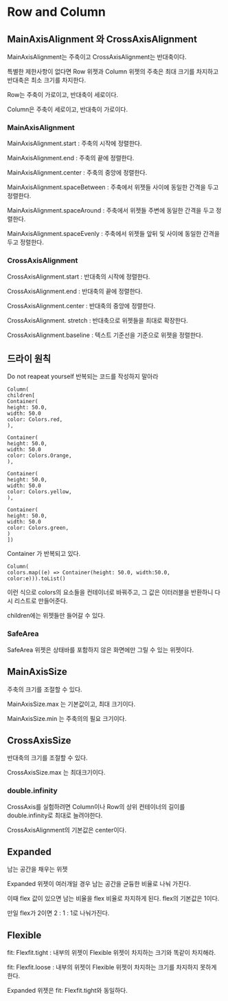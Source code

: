 # Row and Column

## MainAxisAlignment 와 CrossAxisAlignment

MainAxisAlignment는 주축이고 CrossAxisAlignment는 반대축이다.

특별한 제한사항이 없다면 Row 위젯과 Column 위젯의 주축은 최대 크기를 차지하고 반대축은 최소 크기를 차지한다.

Row는 주축이 가로이고, 반대축이 세로이다.

Column은 주축이 세로이고, 반대축이 가로이다.

### MainAxisAlignment

MainAxisAlignment.start : 주축의 시작에 정렬한다.

MainAxisAlignment.end : 주축의 끝에 정렬한다.

MainAxisAlignment.center : 주축의 중앙에 정렬한다.

MainAxisAlignment.spaceBetween : 주축에서 위젯들 사이에 동일한 간격을 두고 정렬한다.

MainAxisAlignment.spaceAround : 주축에서 위젯들 주변에 동일한 간격을 두고 정렬한다.

MainAxisAlignment.spaceEvenly : 주축에서 위젯들 앞뒤 및 사이에 동일한 간격을 두고 정렬한다.

### CrossAxisAlignment

CrossAxisAlignment.start : 반대축의 시작에 정렬한다.

CrossAxisAlignment.end : 반대축의 끝에 정렬한다.

CrossAxisAlignment.center : 반대축의 중앙에 정렬한다.

CrossAxisAlignment. stretch : 반대축으로 위젯들을 최대로 확장한다.

CrossAxisAlignment.baseline : 텍스트 기준선을 기준으로 위젯을 정렬한다.

## 드라이 원칙

Do not reapeat yourself 반복되는 코드를 작성하지 말아라

```
Column(
children[
Container(
height: 50.0,
width: 50.0
color: Colors.red,
),

Container(
height: 50.0,
width: 50.0
color: Colors.Orange,
),

Container(
height: 50.0,
width: 50.0
color: Colors.yellow,
),

Container(
height: 50.0,
width: 50.0
color: Colors.green,
)
])
```

Container 가 반복되고 있다.

```
Column(
colors.map((e) => Container(height: 50.0, width:50.0, color:e))).toList()
```
이런 식으로 colors의 요소들을 컨테이너로 바꿔주고, 그 값은 이터러블을 반환하니 다시 리스트로 만들어준다.

children에는 위젯들만 들어갈 수 있다.

### SafeArea

SafeArea 위젯은 상태바를 포함하지 않은 화면에만 그릴 수 있는 위젯이다. 

## MainAxisSize

주축의 크기를 조절할 수 있다.

MainAxisSize.max 는 기본값이고, 최대 크기이다.

MainAxisSize.min 는 주축의의 필요 크기이다.

## CrossAxisSize

반대축의 크기를 조절할 수 있다.

CrossAxisSize.max 는 최대크기이다.

### double.infinity

CrossAxis를 실험하려면 Column이나 Row의 상위 컨테이너의 길이를 double.infinity로 최대로 늘려야한다.

CrossAxisAlignment의 기본값은 center이다.

## Expanded

남는 공간을 채우는 위젯

Expanded 위젯이 여러개일 경우 남는 공간을 균듕한 비율로 나눠 가진다.

이때 flex 값이 있으면 남는 비율을 flex 비율로 차지하게 된다. flex의 기본값은 1이다.

만일 flex가 2이면 2 : 1 : 1로 나눠가진다.

## Flexible

fit: Flexfit.tight : 내부의 위젯이 Flexible 위젯이 차지하는 크기와 똑같이 차지해라.

fit: Flexfit.loose : 내부의 위젯이 Flexible 위젯이 차지하는 크기를 차지하지 못하게 한다.

Expanded 위젯은 fit: Flexfit.tight와 동일하다.
